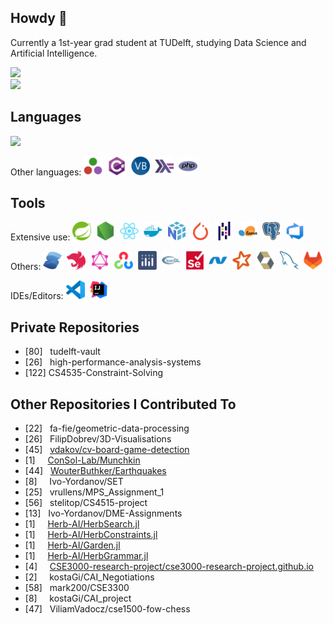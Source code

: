 ## Howdy 👋

Currently a 1st-year grad student at TUDelft, studying Data Science and Artificial Intelligence.

<a href="https://github.com/anuraghazra/github-readme-stats">
<picture>
  <source
    srcset="https://github-readme-stats.vercel.app/api/wakatime?username=to_5bg&custom_title=My+most+recent+activity+%28last+7+days%29&theme=dark"
    media="(prefers-color-scheme: dark)"
  />
  <source
    srcset="https://github-readme-stats.vercel.app/api/wakatime?username=to_5bg&custom_title=My+most+recent+activity+%28last+7+days%29&theme=vue"
    media="(prefers-color-scheme: light), (prefers-color-scheme: no-preference)"
  />
  <img src="https://github-readme-stats.vercel.app/api/wakatime?username=to_5bg" />
</picture>
</a>
</br>
<a href="https://github.com/anuraghazra/github-readme-stats">
<picture>
  <source
    srcset="https://github-readme-stats.vercel.app/api?username=to5bg&show_icons=true&hide_rank=true&custom_title=Github+Stats&theme=dark"
    media="(prefers-color-scheme: dark)"
  />
  <source
    srcset="https://github-readme-stats.vercel.app/api?username=to5bg&show_icons=true&hide_rank=true&custom_title=Github+Stats&theme=vue"
    media="(prefers-color-scheme: light), (prefers-color-scheme: no-preference)"
  />
  <img src="https://github-readme-stats.vercel.app/api?username=to5bg" />
</picture>
</a>

## Languages

<a href="https://github.com/anuraghazra/github-readme-stats">
<picture>
  <source
    srcset="https://github-readme-stats.vercel.app/api/top-langs/?username=to5bg&size_weight=0.2&count_weight=0.8&langs_count=20&layout=compact&card_width=400&theme=dark"
    media="(prefers-color-scheme: dark)"
  />
  <source
    srcset="https://github-readme-stats.vercel.app/api/top-langs/?username=to5bg&size_weight=0.2&count_weight=0.8&langs_count=20&layout=compact&card_width=400&theme=vue"
    media="(prefers-color-scheme: light), (prefers-color-scheme: no-preference)"
  />
  <img src="https://github-readme-stats.vercel.app/api/top-langs/?username=to5bg" />
</picture>
</a>

Other languages:
  <code><img src="https://github.com/devicons/devicon/blob/master/icons/julia/julia-original.svg" title="Julia" alt="Julia" width="30" height="30"/></code>&nbsp;
  <code><img src="https://github.com/devicons/devicon/blob/master/icons/csharp/csharp-original.svg" title="C#" alt="C#" width="30" height="30"/></code>&nbsp;
  <code><img src="https://github.com/devicons/devicon/blob/master/icons/visualbasic/visualbasic-original.svg" title="VB" alt="VB" width="30" height="30"/></code>&nbsp;
  <code><img src="https://github.com/devicons/devicon/blob/master/icons/haskell/haskell-original.svg" title="Haskell" alt="Haskell" width="30" height="30"/></code>&nbsp;
  <code><img src="https://github.com/devicons/devicon/blob/master/icons/php/php-original.svg" title="PHP" alt="PHP" width="30" height="30"/></code>&nbsp;

## Tools

Extensive use: 
  <code><img src="https://github.com/devicons/devicon/blob/master/icons/spring/spring-original.svg" title="Spring" alt="Spring" width="30" height="30"/></code>&nbsp;
  <code><img src="https://github.com/devicons/devicon/blob/master/icons/nodejs/nodejs-original.svg" title="NodeJS" alt="NodeJS" width="30" height="30"/></code>&nbsp;
  <code><img src="https://github.com/devicons/devicon/blob/master/icons/react/react-original.svg" title="React" alt="React" width="30" height="30"/></code>&nbsp;
  <code><img src="https://github.com/devicons/devicon/blob/master/icons/docker/docker-plain.svg" title="Docker" alt="Docker" width="30" height="30"/></code>&nbsp;
  <code><img src="https://github.com/devicons/devicon/blob/master/icons/numpy/numpy-original.svg" title="NumPy" alt="NumPy" width="30" height="30"/></code>&nbsp;
  <code><img src="https://github.com/devicons/devicon/blob/master/icons/pytorch/pytorch-original.svg" title="PyTorch" alt="PyTorch" width="30" height="30"/></code>&nbsp;
  <code><img src="https://github.com/devicons/devicon/blob/master/icons/pandas/pandas-original.svg" title="Pandas" alt="Pandas" width="30" height="30"/></code>&nbsp;
  <code><img src="https://github.com/devicons/devicon/blob/master/icons/scikitlearn/scikitlearn-original.svg" title="Scikit-learn" alt="Scikit-learn" width="30" height="30"/></code>&nbsp;
  <code><img src="https://github.com/devicons/devicon/blob/master/icons/postgresql/postgresql-original.svg" title="PostreSQL" alt="PostreSQL" width="30" height="30"/></code>&nbsp;
  <code><img src="https://github.com/devicons/devicon/blob/master/icons/azuredevops/azuredevops-original.svg" title="Azure DevOps" alt="Azure DevOps" width="30" height="30"/></code>&nbsp;

Others:
  <code><img src="https://github.com/devicons/devicon/blob/master/icons/solidjs/solidjs-original.svg" title="Solidjs" alt="Solidjs" width="30" height="30"/></code>&nbsp;
  <code><img src="https://github.com/devicons/devicon/blob/master/icons/nestjs/nestjs-original.svg" title="Nestjs" alt="Nestjs" width="30" height="30"/></code>&nbsp;
  <code><img src="https://github.com/devicons/devicon/blob/master/icons/graphql/graphql-plain.svg" title="GraphQL" alt="GraphQL" width="30" height="30"/></code>&nbsp;
  <code><img src="https://github.com/devicons/devicon/blob/master/icons/opencv/opencv-original.svg" title="OpenCV" alt="OpenCV" width="30" height="30"/></code>&nbsp;
  <code><img src="https://github.com/devicons/devicon/blob/master/icons/plotly/plotly-original.svg" title="Plotly" alt="Plotly" width="30" height="30"/></code>&nbsp;
  <code><img src="https://github.com/devicons/devicon/blob/master/icons/opengl/opengl-original.svg" title="OpenGL" alt="OpenGL" width="30" height="30"/></code>&nbsp;
  <code><img src="https://github.com/devicons/devicon/blob/master/icons/selenium/selenium-original.svg" title="Selenium" alt="Selenium" width="30" height="30"/></code>&nbsp;
  <code><img src="https://github.com/devicons/devicon/blob/master/icons/dot-net/dot-net-plain.svg" title=".NET" alt=".NET" width="30" height="30"/></code>&nbsp;
  <code><img src="https://github.com/devicons/devicon/blob/master/icons/apachespark/apachespark-original.svg" title="Spark" alt="Spark" width="30" height="30"/></code>&nbsp;
  <code><img src="https://github.com/devicons/devicon/blob/master/icons/hibernate/hibernate-original.svg" title="Hibernate" alt="Hibernate" width="30" height="30"/></code>&nbsp;
  <code><img src="https://github.com/devicons/devicon/blob/master/icons/mysql/mysql-original.svg" title="MySQL" alt="MySQL" width="30" height="30"/></code>&nbsp;
  <code><img src="https://github.com/devicons/devicon/blob/master/icons/gitlab/gitlab-original.svg" title="GitLab" alt="GitLab" width="30" height="30"/></code>&nbsp;

IDEs/Editors:
  <code><img src="https://github.com/devicons/devicon/blob/master/icons/vscode/vscode-original.svg" title="VSCode" alt="VSCode" width="30" height="30"/></code>&nbsp;
  <code><img src="https://github.com/devicons/devicon/blob/master/icons/intellij/intellij-original.svg" title="IntelliJ" alt="IntelliJ" width="30" height="30"/></code>&nbsp;

## Private Repositories

<!-- PRIVATE_REPOS_START -->
- [80]   tudelft-vault
- [26]   high-performance-analysis-systems
- [122] CS4535-Constraint-Solving
<!-- PRIVATE_REPOS_END -->

## Other Repositories I Contributed To

<!-- OTHER_CONTRIBS_START -->
- [22]   fa-fie/geometric-data-processing
- [26]   FilipDobrev/3D-Visualisations
- [45]   [vdakov/cv-board-game-detection](https://github.com/vdakov/cv-board-game-detection)
- [1]     [ConSol-Lab/Munchkin](https://github.com/ConSol-Lab/Munchkin)
- [44]   [WouterButhker/Earthquakes](https://github.com/WouterButhker/Earthquakes)
- [8]     Ivo-Yordanov/SET
- [25]   vrullens/MPS_Assignment_1
- [56]   stelitop/CS4515-project
- [13]   Ivo-Yordanov/DME-Assignments
- [1]     [Herb-AI/HerbSearch.jl](https://github.com/Herb-AI/HerbSearch.jl)
- [1]     [Herb-AI/HerbConstraints.jl](https://github.com/Herb-AI/HerbConstraints.jl)
- [1]     [Herb-AI/Garden.jl](https://github.com/Herb-AI/Garden.jl)
- [1]     [Herb-AI/HerbGrammar.jl](https://github.com/Herb-AI/HerbGrammar.jl)
- [4]     [CSE3000-research-project/cse3000-research-project.github.io](https://github.com/CSE3000-research-project/cse3000-research-project.github.io)
- [2]     kostaGi/CAI_Negotiations
- [58]   mark200/CSE3300
- [8]     kostaGi/CAI_project
- [47]   ViliamVadocz/cse1500-fow-chess
<!-- OTHER_CONTRIBS_END -->
